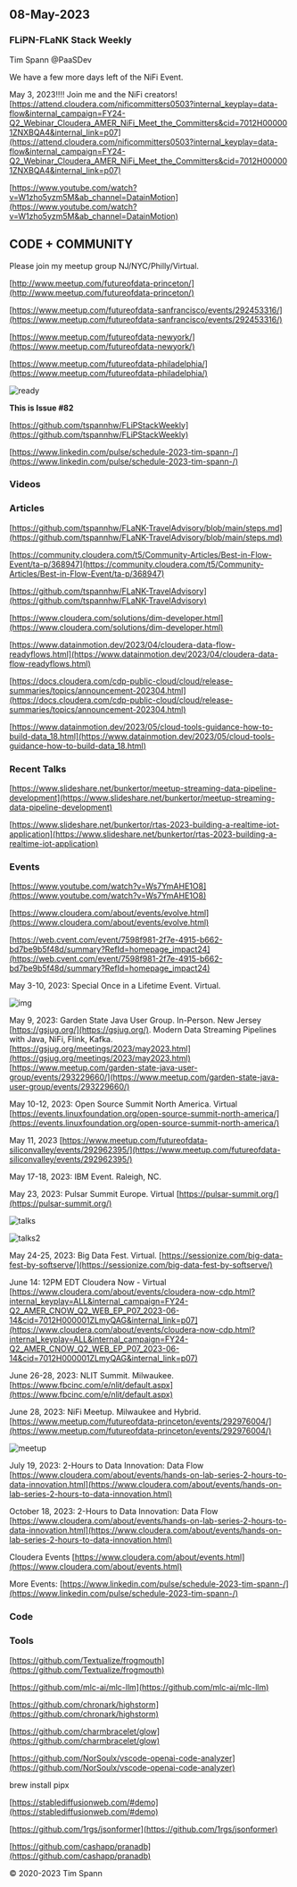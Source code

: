 ## 08-May-2023

### FLiPN-FLaNK Stack Weekly

Tim Spann @PaaSDev

We have a few more days left of the NiFi Event.

May 3, 2023!!!!
Join me and the NiFi creators!
[https://attend.cloudera.com/nificommitters0503?internal_keyplay=data-flow&internal_campaign=FY24-Q2_Webinar_Cloudera_AMER_NiFi_Meet_the_Committers&cid=7012H000001ZNXBQA4&internal_link=p07](https://attend.cloudera.com/nificommitters0503?internal_keyplay=data-flow&internal_campaign=FY24-Q2_Webinar_Cloudera_AMER_NiFi_Meet_the_Committers&cid=7012H000001ZNXBQA4&internal_link=p07)

[https://www.youtube.com/watch?v=W1zho5yzm5M&ab_channel=DatainMotion](https://www.youtube.com/watch?v=W1zho5yzm5M&ab_channel=DatainMotion)


## CODE + COMMUNITY


Please join my meetup group NJ/NYC/Philly/Virtual. 

[http://www.meetup.com/futureofdata-princeton/](http://www.meetup.com/futureofdata-princeton/)

[https://www.meetup.com/futureofdata-sanfrancisco/events/292453316/](https://www.meetup.com/futureofdata-sanfrancisco/events/292453316/)

[https://www.meetup.com/futureofdata-newyork/](https://www.meetup.com/futureofdata-newyork/)

[https://www.meetup.com/futureofdata-philadelphia/](https://www.meetup.com/futureofdata-philadelphia/)

![ready](https://raw.githubusercontent.com/tspannhw/FLiPStackWeekly/main/images/ReadyFlows.jpg)


**This is Issue #82**

[https://github.com/tspannhw/FLiPStackWeekly](https://github.com/tspannhw/FLiPStackWeekly)

[https://www.linkedin.com/pulse/schedule-2023-tim-spann-/](https://www.linkedin.com/pulse/schedule-2023-tim-spann-/)



### Videos



### Articles

[https://github.com/tspannhw/FLaNK-TravelAdvisory/blob/main/steps.md](https://github.com/tspannhw/FLaNK-TravelAdvisory/blob/main/steps.md)

[https://community.cloudera.com/t5/Community-Articles/Best-in-Flow-Event/ta-p/368947](https://community.cloudera.com/t5/Community-Articles/Best-in-Flow-Event/ta-p/368947)

[https://github.com/tspannhw/FLaNK-TravelAdvisory](https://github.com/tspannhw/FLaNK-TravelAdvisory)

[https://www.cloudera.com/solutions/dim-developer.html](https://www.cloudera.com/solutions/dim-developer.html) 

[https://www.datainmotion.dev/2023/04/cloudera-data-flow-readyflows.html](https://www.datainmotion.dev/2023/04/cloudera-data-flow-readyflows.html)

[https://docs.cloudera.com/cdp-public-cloud/cloud/release-summaries/topics/announcement-202304.html](https://docs.cloudera.com/cdp-public-cloud/cloud/release-summaries/topics/announcement-202304.html)

[https://www.datainmotion.dev/2023/05/cloud-tools-guidance-how-to-build-data_18.html](https://www.datainmotion.dev/2023/05/cloud-tools-guidance-how-to-build-data_18.html)

### Recent Talks

[https://www.slideshare.net/bunkertor/meetup-streaming-data-pipeline-development](https://www.slideshare.net/bunkertor/meetup-streaming-data-pipeline-development)

[https://www.slideshare.net/bunkertor/rtas-2023-building-a-realtime-iot-application](https://www.slideshare.net/bunkertor/rtas-2023-building-a-realtime-iot-application)



### Events

[https://www.youtube.com/watch?v=Ws7YmAHE1O8](https://www.youtube.com/watch?v=Ws7YmAHE1O8)

[https://www.cloudera.com/about/events/evolve.html](https://www.cloudera.com/about/events/evolve.html)

[https://web.cvent.com/event/7598f981-2f7e-4915-b662-bd7be9b5f48d/summary?RefId=homepage_impact24](https://web.cvent.com/event/7598f981-2f7e-4915-b662-bd7be9b5f48d/summary?RefId=homepage_impact24)

May 3-10, 2023:   Special Once in a Lifetime Event. Virtual.

![img](https://raw.githubusercontent.com/tspannhw/FLiPStackWeekly/main/images/may9jug.jpg)

May 9, 2023:   Garden State Java User Group.   In-Person.   New Jersey
[https://gsjug.org/](https://gsjug.org/).  Modern Data Streaming Pipelines with Java, NiFi, Flink, Kafka.
[https://gsjug.org/meetings/2023/may2023.html](https://gsjug.org/meetings/2023/may2023.html)
[https://www.meetup.com/garden-state-java-user-group/events/293229660/](https://www.meetup.com/garden-state-java-user-group/events/293229660/)

May 10-12, 2023:  Open Source Summit North America.   Virtual
[https://events.linuxfoundation.org/open-source-summit-north-america/](https://events.linuxfoundation.org/open-source-summit-north-america/)

May 11, 2023
[https://www.meetup.com/futureofdata-siliconvalley/events/292962395/](https://www.meetup.com/futureofdata-siliconvalley/events/292962395/)

May 17-18, 2023:  IBM Event. Raleigh, NC.

May 23, 2023:  Pulsar Summit Europe. Virtual
[https://pulsar-summit.org/](https://pulsar-summit.org/)

![talks](https://raw.githubusercontent.com/tspannhw/FLiPStackWeekly/main/images/nififasttim.png)

![talks2](https://raw.githubusercontent.com/tspannhw/FLiPStackWeekly/main/images/Timothy%20Spann%20_%20David%20Kjerrumgaard%20_%20Julien%20Jakubowski.png)

May 24-25, 2023:  Big Data Fest. Virtual.
[https://sessionize.com/big-data-fest-by-softserve/](https://sessionize.com/big-data-fest-by-softserve/)

June 14:  12PM EDT
Cloudera Now - Virtual
[https://www.cloudera.com/about/events/cloudera-now-cdp.html?internal_keyplay=ALL&internal_campaign=FY24-Q2_AMER_CNOW_Q2_WEB_EP_P07_2023-06-14&cid=7012H000001ZLmyQAG&internal_link=p07](https://www.cloudera.com/about/events/cloudera-now-cdp.html?internal_keyplay=ALL&internal_campaign=FY24-Q2_AMER_CNOW_Q2_WEB_EP_P07_2023-06-14&cid=7012H000001ZLmyQAG&internal_link=p07)

June 26-28, 2023:  NLIT Summit.  Milwaukee.  
[https://www.fbcinc.com/e/nlit/default.aspx](https://www.fbcinc.com/e/nlit/default.aspx)

June 28, 2023:  NiFi Meetup.   Milwaukee and Hybrid.
[https://www.meetup.com/futureofdata-princeton/events/292976004/](https://www.meetup.com/futureofdata-princeton/events/292976004/)

![meetup](https://raw.githubusercontent.com/tspannhw/FLiPStackWeekly/main/images/junemeetup.jpg)

July 19, 2023:   2-Hours to Data Innovation:   Data Flow
[https://www.cloudera.com/about/events/hands-on-lab-series-2-hours-to-data-innovation.html](https://www.cloudera.com/about/events/hands-on-lab-series-2-hours-to-data-innovation.html)

October 18, 2023:  2-Hours to Data Innovation:   Data Flow
[https://www.cloudera.com/about/events/hands-on-lab-series-2-hours-to-data-innovation.html](https://www.cloudera.com/about/events/hands-on-lab-series-2-hours-to-data-innovation.html)

Cloudera Events
[https://www.cloudera.com/about/events.html](https://www.cloudera.com/about/events.html)

More Events:
[https://www.linkedin.com/pulse/schedule-2023-tim-spann-/](https://www.linkedin.com/pulse/schedule-2023-tim-spann-/)




### Code



### Tools

[https://github.com/Textualize/frogmouth](https://github.com/Textualize/frogmouth)

[https://github.com/mlc-ai/mlc-llm](https://github.com/mlc-ai/mlc-llm)

[https://github.com/chronark/highstorm](https://github.com/chronark/highstorm)

[https://github.com/charmbracelet/glow](https://github.com/charmbracelet/glow)

[https://github.com/NorSoulx/vscode-openai-code-analyzer](https://github.com/NorSoulx/vscode-openai-code-analyzer)

brew install pipx

[https://stablediffusionweb.com/#demo](https://stablediffusionweb.com/#demo)

[https://github.com/1rgs/jsonformer](https://github.com/1rgs/jsonformer)

[https://github.com/cashapp/pranadb](https://github.com/cashapp/pranadb)

&copy; 2020-2023 Tim Spann
